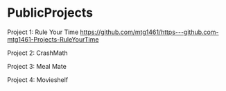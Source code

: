 # PublicProjects

Project 1: Rule Your Time
https://github.com/mtg1461/https---github.com-mtg1461-Projects-RuleYourTime

Project 2: CrashMath

Project 3: Meal Mate

Project 4: Movieshelf
